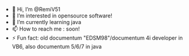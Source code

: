 - 👋 Hi, I’m @RemiV51
- 👀 I’m interested in opensource software!
- 🌱 I’m currently learning java
- 📫 How to reach me : soon!
- ⚡ Fun fact: old documentum "EDSM98"/documentum 4i developer in VB6, also documentum 5/6/7 in java

<!---
RemiV51/RemiV51 is a ✨ special ✨ repository because its `README.md` (this file) appears on your GitHub profile.
You can click the Preview link to take a look at your changes.
--->
